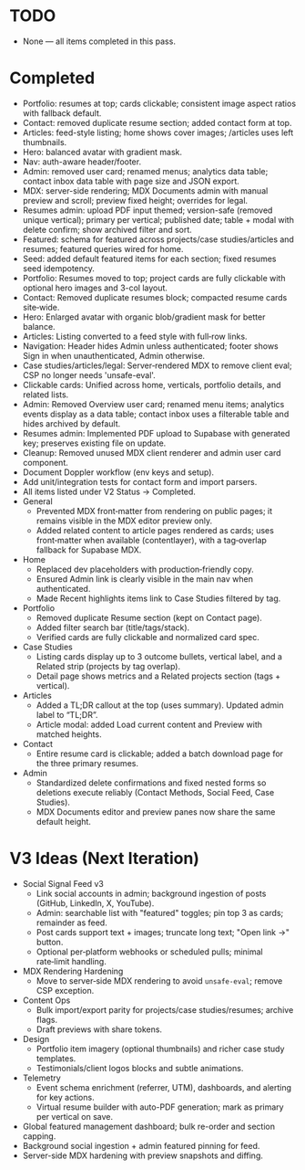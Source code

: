 # TODO

- None — all items completed in this pass.

# Completed

- Portfolio: resumes at top; cards clickable; consistent image aspect ratios with fallback default.
- Contact: removed duplicate resume section; added contact form at top.
- Articles: feed-style listing; home shows cover images; /articles uses left thumbnails.
- Hero: balanced avatar with gradient mask.
- Nav: auth-aware header/footer.
- Admin: removed user card; renamed menus; analytics data table; contact inbox data table with page size and JSON export.
- MDX: server-side rendering; MDX Documents admin with manual preview and scroll; preview fixed height; overrides for legal.
- Resumes admin: upload PDF input themed; version-safe (removed unique vertical); primary per vertical; published date; table + modal with delete confirm; show archived filter and sort.
- Featured: schema for featured across projects/case studies/articles and resumes; featured queries wired for home.
- Seed: added default featured items for each section; fixed resumes seed idempotency.
- Portfolio: Resumes moved to top; project cards are fully clickable with optional hero images and 3-col layout.
- Contact: Removed duplicate resumes block; compacted resume cards site‑wide.
- Hero: Enlarged avatar with organic blob/gradient mask for better balance.
- Articles: Listing converted to a feed style with full‑row links.
- Navigation: Header hides Admin unless authenticated; footer shows Sign in when unauthenticated, Admin otherwise.
- Case studies/articles/legal: Server‑rendered MDX to remove client eval; CSP no longer needs 'unsafe-eval'.
- Clickable cards: Unified across home, verticals, portfolio details, and related lists.
- Admin: Removed Overview user card; renamed menu items; analytics events display as a data table; contact inbox uses a filterable table and hides archived by default.
- Resumes admin: Implemented PDF upload to Supabase with generated key; preserves existing file on update.
- Cleanup: Removed unused MDX client renderer and admin user card component.
- Document Doppler workflow (env keys and setup).
- Add unit/integration tests for contact form and import parsers.
- All items listed under V2 Status → Completed.
- General
  - Prevented MDX front‑matter from rendering on public pages; it remains visible in the MDX editor preview only.
  - Added related content to article pages rendered as cards; uses front‑matter when available (contentlayer), with a tag‑overlap fallback for Supabase MDX.
- Home
  - Replaced dev placeholders with production‑friendly copy.
  - Ensured Admin link is clearly visible in the main nav when authenticated.
  - Made Recent highlights items link to Case Studies filtered by tag.
- Portfolio
  - Removed duplicate Resume section (kept on Contact page).
  - Added filter search bar (title/tags/stack).
  - Verified cards are fully clickable and normalized card spec.
- Case Studies
  - Listing cards display up to 3 outcome bullets, vertical label, and a Related strip (projects by tag overlap).
  - Detail page shows metrics and a Related projects section (tags + vertical).
- Articles
  - Added a TL;DR callout at the top (uses summary). Updated admin label to “TL;DR”.
  - Article modal: added Load current content and Preview with matched heights.
- Contact
  - Entire resume card is clickable; added a batch download page for the three primary resumes.
- Admin
  - Standardized delete confirmations and fixed nested forms so deletions execute reliably (Contact Methods, Social Feed, Case Studies).
  - MDX Documents editor and preview panes now share the same default height.

# V3 Ideas (Next Iteration)

- Social Signal Feed v3
  - Link social accounts in admin; background ingestion of posts (GitHub, LinkedIn, X, YouTube).
  - Admin: searchable list with "featured" toggles; pin top 3 as cards; remainder as feed.
  - Post cards support text + images; truncate long text; "Open link →" button.
  - Optional per‑platform webhooks or scheduled pulls; minimal rate‑limit handling.
- MDX Rendering Hardening
  - Move to server‑side MDX rendering to avoid `unsafe-eval`; remove CSP exception.
- Content Ops
  - Bulk import/export parity for projects/case studies/resumes; archive flags.
  - Draft previews with share tokens.
- Design
  - Portfolio item imagery (optional thumbnails) and richer case study templates.
  - Testimonials/client logos blocks and subtle animations.
- Telemetry
  - Event schema enrichment (referrer, UTM), dashboards, and alerting for key actions.
  - Virtual resume builder with auto-PDF generation; mark as primary per vertical on save.
- Global featured management dashboard; bulk re-order and section capping.
- Background social ingestion + admin featured pinning for feed.
- Server-side MDX hardening with preview snapshots and diffing.
